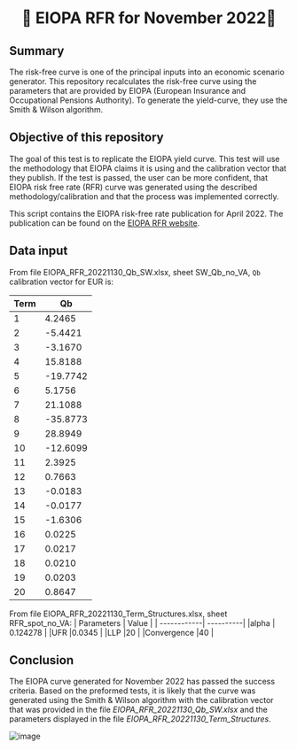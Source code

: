 <h1 align="center" style="border-botom: none">
  <b>
    🐍 EIOPA RFR for November 2022🐍     
  </b>
</h1>

## Summary

The risk-free curve is one of the principal inputs into an economic scenario generator. This repository recalculates the risk-free curve using the parameters that are provided by EIOPA (European Insurance and Occupational Pensions Authority). To generate the yield-curve, they use the Smith & Wilson algorithm.

## Objective of this repository

The goal of this test is to replicate the EIOPA yield curve. This test will use the methodology that EIOPA claims it is using and the calibration vector that they publish. If the test is passed, the user can be more confident, that EIOPA risk free rate (RFR) curve was generated using the described methodology/calibration and that the process was implemented correctly. 

This script contains the EIOPA risk-free rate publication for April 2022. The publication can be found on the [EIOPA RFR website](https://www.eiopa.europa.eu/tools-and-data/risk-free-interest-rate-term-structures_en).

## Data input

From file EIOPA_RFR_20221130_Qb_SW.xlsx, sheet SW_Qb_no_VA, `Qb` calibration vector for EUR is: 

| Term       | Qb         | 
| -----------| ---------- | 
|1	         | 4.2465     |
|2	         |-5.4421     |
|3	         |-3.1670     |
|4	         | 15.8188    |
|5	         |-19.7742    |
|6	         | 5.1756     |
|7	         | 21.1088    |
|8	         |-35.8773    |
|9           | 28.8949    |
|10	         |-12.6099    |
|11          | 2.3925     |
|12          | 0.7663     |
|13          |-0.0183     |
|14	         |-0.0177     |
|15          |-1.6306     |
|16	         | 0.0225     |
|17	         | 0.0217     |
|18          | 0.0210     |
|19	         | 0.0203     |
|20	         | 0.8647     |

From file EIOPA_RFR_20221130_Term_Structures.xlsx, sheet RFR_spot_no_VA:
| Parameters  | Value     | 
| ------------| ----------| 
|alpha	      | 0.124278  |
|UFR	        |0.0345     |
|LLP	        |20         |
|Convergence	|40         |

## Conclusion

The EIOPA curve generated for November 2022 has passed the success criteria. Based on the preformed tests, it is likely that the curve was generated using the Smith & Wilson algorithm with the calibration vector that was provided in the file *EIOPA_RFR_20221130_Qb_SW.xlsx* and the parameters displayed in the file *EIOPA_RFR_20221130_Term_Structures*.

![image](https://user-images.githubusercontent.com/95974474/210178008-4c829c01-39d2-470d-9d67-5abfb8ce487a.png)
